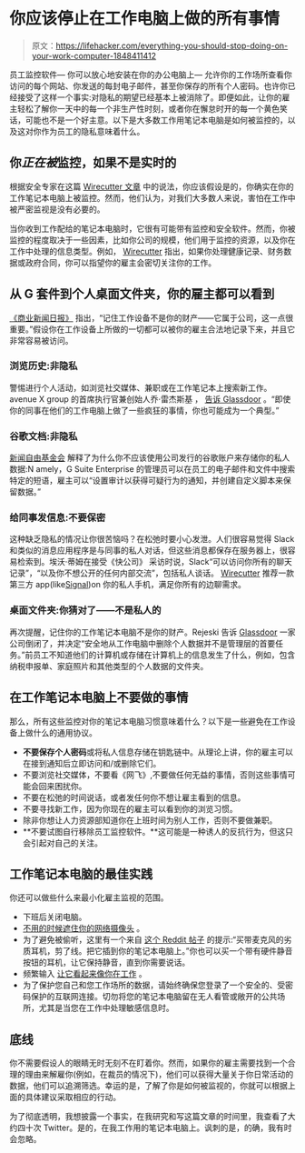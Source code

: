 # 你应该停止在工作电脑上做的所有事情

> 原文：<https://lifehacker.com/everything-you-should-stop-doing-on-your-work-computer-1848411412>

员工监控软件— 你可以放心地安装在你的办公电脑上— 允许你的工作场所查看你访问的每个网站、你发送的每封电子邮件，甚至你保存的所有个人密码。也许你已经接受了这样一个事实:对隐私的期望已经基本上被消除了。即便如此，让你的雇主轻松了解你一天中的每一个非生产性时刻，或者你在懈怠时开的每一个黄色笑话，可能也不是一个好主意。以下是大多数工作用笔记本电脑是如何被监控的，以及这对你作为员工的隐私意味着什么。



## **你*正在被*监控，如果不是实时的**

根据安全专家在这篇 [Wirecutter 文章](https://www.nytimes.com/wirecutter/blog/what-not-to-do-on-your-work-computer/) 中的说法，你应该假设是的，你确实在你的工作笔记本电脑上被监控。然而，他们认为，对我们大多数人来说，害怕在工作中被严密监视是没有必要的。

当你收到工作配给的笔记本电脑时，它很有可能带有监控和安全软件。然而，你被监控的程度取决于一些因素，比如你公司的规模，他们用于监控的资源，以及你在工作中处理的信息类型。例如， [Wirecutter](https://www.nytimes.com/wirecutter/blog/what-not-to-do-on-your-work-computer/) 指出，如果你处理健康记录、财务数据或政府合同，你可以指望你的雇主会密切关注你的工作。

## **从 G 套件到个人桌面文件夹，你的雇主都可以看到**

[《商业新闻日报》](https://www.businessnewsdaily.com/7928-work-computer-employee-monitoring.html) 指出，“记住工作设备不是你的财产——它属于公司，这一点很重要。”假设你在工作设备上所做的一切都可以被你的雇主合法地记录下来，并且它非常容易被访问。

### **浏览历史:非隐私**

警惕进行个人活动，如浏览社交媒体、兼职或在工作笔记本上搜索新工作。avenue X group 的首席执行官兼创始人乔·雷杰斯基 ， [告诉 Glassdoor](https://www.glassdoor.com/blog/6-things-you-should-never-do-on-your-work-computer/) 。“即使你的同事在他们的工作电脑上做了一些疯狂的事情，你也可能成为一个典型。”

### **谷歌文档:非隐私**

[新闻自由基金会](https://freedom.press/training/blog/newsrooms-lets-talk-about-gsuite/) 解释了为什么你不应该使用公司发行的谷歌账户来存储你的私人数据:N amely，G Suite Enterprise 的管理员可以在员工的电子邮件和文件中搜索特定的短语，雇主可以“设置审计以获得可疑行为的通知，并创建自定义脚本来保留数据。”

### **给同事发信息:不要保密**

这种缺乏隐私的情况让你很苦恼吗？在松弛时要小心发泄。人们很容易觉得 Slack 和类似的消息应用程序是与同事的私人对话，但这些消息都保存在服务器上，很容易检索到。埃沃·蒂姆在接受《快公司》 采访时说，Slack“可以访问你所有的聊天记录”，“以及你不想公开的任何内部交流”，包括私人谈话。 [Wirecutter](https://www.nytimes.com/wirecutter/blog/what-not-to-do-on-your-work-computer/) 推荐一款第三方 app(like[Signal](https://www.nytimes.com/wirecutter/out/link/36003/158269/4/105158/?merchant=Signal))on 你的私人手机，满足你所有的边聊需求。

### **桌面文件夹:你猜对了——不是私人的**

再次提醒，记住你的工作笔记本电脑不是你的财产。Rejeski 告诉 [Glassdoor](https://www.glassdoor.com/blog/6-things-you-should-never-do-on-your-work-computer/) 一家公司倒闭了，并决定“安全地从工作电脑中删除个人数据并不是管理层的首要任务。”前员工不知道他们的计算机或存储在计算机上的信息发生了什么，例如，包含纳税申报单、家庭照片和其他类型的个人数据的文件夹。

## **在工作笔记本电脑上不要做的事情**

那么，所有这些监控对你的笔记本电脑习惯意味着什么？以下是一些避免在工作设备上做什么的通用协议。

*   **不要保存个人密码**或将私人信息存储在钥匙链中。从理论上讲，你的雇主可以在接到通知后立即访问和/或删除它们。
*   不要浏览社交媒体，不要看《网飞》,不要做任何无益的事情，否则这些事情可能会回来困扰你。
*   不要在松弛的时间说话，或者发任何你不想让雇主看到的信息。
*   不要寻找新工作，因为你现在的雇主可以看到你的浏览习惯。
*   除非你想让人力资源部知道你在上班时间为别人工作，否则不要做兼职。
*   **不要试图自行移除员工监控软件。**这可能是一种诱人的反抗行为，但这只会引起对自己的关注。

## **工作笔记本电脑的最佳实践**

你还可以做些什么来最小化雇主监视的范围。

*   下班后关闭电脑。
*   [不用的时候遮住你的网络摄像头](https://lifehacker.com/how-to-safeguard-your-macbooks-webcam-without-using-an-1844393292) 。
*   为了避免被偷听，这里有一个来自 [这个 Reddit 帖子](https://www.reddit.com/r/YouShouldKnow/comments/pxtjse/ysk_assume_that_the_company_you_work_for_can_see/) 的提示:“买带麦克风的劣质耳机，剪了线。把它插到你的笔记本电脑上。”你也可以买一个带有硬件静音按钮的耳机，让它保持静音，直到你需要说话。
*   频繁输入 [让它看起来像你在工作](https://lifehacker.com/how-to-make-it-look-like-youre-working-from-home-when-y-1842273907) 。
*   为了保护您自己和您工作场所的数据，请始终确保您登录了一个安全的、受密码保护的互联网连接。切勿将您的笔记本电脑留在无人看管或敞开的公共场所，尤其是当您在工作中处理敏感信息时。

## **底线**

你不需要假设人的眼睛无时无刻不在盯着你。然而，如果你的雇主需要找到一个合理的理由来解雇你(例如，在裁员的情况下)，他们可以获得大量关于你日常活动的数据，他们可以追溯筛选。幸运的是，了解了你是如何被监视的，你就可以根据上面的具体建议采取相应的行动。

为了彻底透明，我想披露一个事实，在我研究和写这篇文章的时间里，我查看了大约四十次 Twitter。是的，在我工作用的笔记本电脑上。讽刺的是，的确，我有时会忽略。